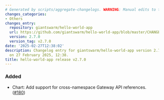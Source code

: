 ```yaml
---
# Generated by scripts/aggregate-changelogs. WARNING: Manual edits to this files will be overwritten.
changes_categories:
- Others
changes_entry:
  repository: giantswarm/hello-world-app
  url: https://github.com/giantswarm/hello-world-app/blob/master/CHANGELOG.md#270---2025-02-27
  version: 2.7.0
  version_tag: v2.7.0
date: '2025-02-27T12:38:02'
description: Changelog entry for giantswarm/hello-world-app version 2.7.0, published
  on 27 February 2025, 12:38.
title: hello-world-app release v2.7.0
---
```


### Added
- Chart: Add support for cross-namespace Gateway API references. ([#180](https://github.com/giantswarm/hello-world-app/pull/180))
